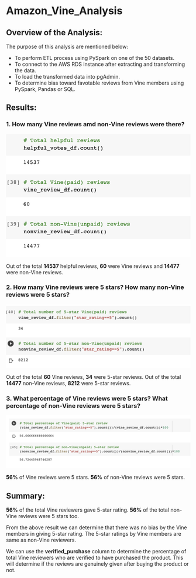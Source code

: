 # Amazon_Vine_Analysis

## Overview of the Analysis:

The purpose of this analysis are mentioned below:
* To perform ETL process using PySpark on one of the 50 datasets.
* To connect to the AWS RDS instance after extracting and transforming the data.
* To load the transformed data into pgAdmin.
* To determine bias toward favotable reviews from Vine members using PySpark, Pandas or SQL.

## Results:

### 1. How many Vine reviews amd non-Vine reviews were there?

![Q1](https://github.com/anupoonja/Amazon_Vine_Analysis/blob/main/AddRes/Q1.png)


Out of the total **14537** helpful reviews, **60** were Vine reviews and **14477** were non-Vine reviews.

### 2. How many Vine reviews were 5 stars? How many non-Vine reviews were 5 stars?

![Q2](https://github.com/anupoonja/Amazon_Vine_Analysis/blob/main/AddRes/Q2.png)


Out of the total **60** Vine reviews, **34** were 5-star reviews.
Out of the total **14477** non-Vine reviews, **8212** were 5-star reviews.


### 3. What percentage of Vine reviews were 5 stars? What percentage of non-Vine reviews were 5 stars?

![Q3](https://github.com/anupoonja/Amazon_Vine_Analysis/blob/main/AddRes/Q3.png)


**56%** of Vine reviews were 5 stars. **56%** of non-Vine reviews were 5 stars.

## Summary:

**56%** of the total Vine reviewers gave 5-star rating. **56%** of the total non-Vine reviews were 5 stars too.

From the above result we can determine that there was no bias by the Vine members in giving 5-star rating.
The 5-star ratings by Vine members are same as non-Vine reviewers.

We can use the **verified_purchase** column to determine the percentage of total Vine reviewers who are verified to have purchased the product.
This will determine if the reviews are genuinely given after buying the product or not.


